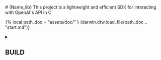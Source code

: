 
\# {Name_lib}
This project is a lightweight and efficient SDK for interacting with OpenAI's API in C

{%
  local path_doc = "assets/doc/"
}
{darwin.dtw.load_file(path_doc .. "start.md")}

<details>

  <summary><h2>BUILD</h2></summary>


  {darwin.dtw.load_file(path_doc .. "build.md")}

</details>



